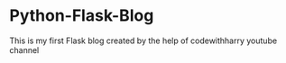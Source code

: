 # Python-Flask-Blog
This is my first Flask blog created by the help of codewithharry youtube channel
